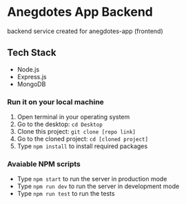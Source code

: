 # Anegdotes App Backend

backend service created for anegdotes-app (frontend)

## Tech Stack

* Node.js
* Express.js
* MongoDB

### Run it on your local machine

1) Open terminal in your operating system
2) Go to the desktop: `cd Desktop`
3) Clone this project: `git clone [repo link]`
4) Go to the cloned project: `cd [cloned project]`
5) Type `npm install` to install required packages

### Avaiable NPM scripts

* Type `npm start` to run the server in production mode
* Type `npm run dev` to run the server in development mode
* Type `npm run test` to run the tests
